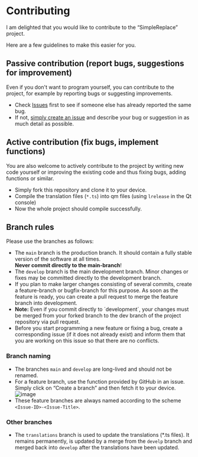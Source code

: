 # Contributing

I am delighted that you would like to contribute to the “SimpleReplace” project.

Here are a few guidelines to make this easier for you.

## Passive contribution (report bugs, suggestions for improvement)
Even if you don't want to program yourself, you can contribute to the project, for example by reporting bugs or suggesting improvements.
- Check [Issues](https://github.com/ma7t3/SimpleReplace/issues) first to see if someone else has already reported the same bug.
- If not, [simply create an issue](https://github.com/ma7t3/SimpleReplace/issues/new/choose) and describe your bug or suggestion in as much detail as possible.

## Active contribution (fix bugs, implement functions)
You are also welcome to actively contribute to the project by writing new code yourself or improving the existing code and thus fixing bugs, adding functions or similar.
- Simply fork this repository and clone it to your device.
- Compile the translation files (`*.ts`) into qm files (using `lrelease` in the Qt console)
- Now the whole project should compile successfully.

## Branch rules
Please use the branches as follows:
- The `main` branch is the production branch. It should contain a fully stable version of the software at all times.   
  **Never commit directly to the main-branch**!
- The `develop` branch is the main development branch. Minor changes or fixes may be committed directly to the development branch.
- If you plan to make larger changes consisting of several commits, create a feature-branch or bugfix-branch for this purpose. As soon as the feature is ready, you can create a pull request to merge the feature branch into development.
- **Note:** Even if you commit directly to ´development´, your changes must be merged from your forked branch to the dev branch of the project repository via pull request.
- Before you start programming a new feature or fixing a bug, create a corresponding issue (if it does not already exist) and inform them that you are working on this issue so that there are no conflicts.

### Branch naming
- The branches `main` and `develop` are long-lived and should not be renamed.
- For a feature branch, use the function provided by GitHub in an issue. Simply click on “Create a branch” and then fetch it to your device.   
  ![image](https://github.com/user-attachments/assets/46bab94c-73ae-4e07-99f8-3203f20a023f)
- These feature branches are always named according to the scheme `<Issue-ID>-<Issue-Title>`.

### Other branches
- The `translations` branch is used to update the translations (*.ts files). It remains permanently, is updated by a merge from the `develp` branch and merged back into `develop` after the translations have been updated.
